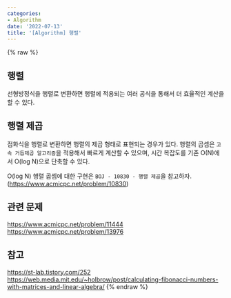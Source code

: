 ```yaml
---
categories:
- Algorithm
date: '2022-07-13'
title: '[Algorithm] 행렬'
---
```


{% raw %}
## 행렬
선형방정식을 행렬로 변환하면 행렬에 적용되는 여러 공식을 통해서 더 효율적인 계산을 할 수 있다.

## 행렬 제곱
점화식을 행렬로 변환하면 행렬의 제곱 형태로 표현되는 경우가 있다. 행렬의 곱셈은 `고속 거듭제곱 알고리즘`을 적용해서 빠르게 계산할 수 있으며, 시간 복잡도를 기존 O(N)에서 O(log N)으로 단축할 수 있다.

O(log N) 행렬 곱셈에 대한 구현은 `BOJ - 10830 - 행렬 제곱`을 참고하자. (https://www.acmicpc.net/problem/10830)

## 관련 문제
https://www.acmicpc.net/problem/11444
https://www.acmicpc.net/problem/13976

## 참고
https://st-lab.tistory.com/252
https://web.media.mit.edu/~holbrow/post/calculating-fibonacci-numbers-with-matrices-and-linear-algebra/
{% endraw %}